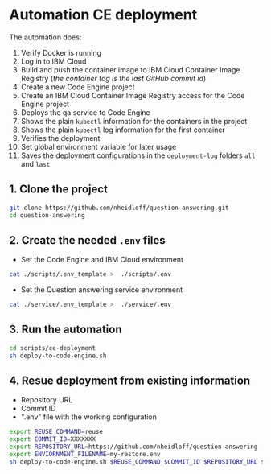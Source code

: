 # Automation CE deployment

The automation does:

1. Verify Docker is running
2. Log in to IBM Cloud
3. Build and push the container image to IBM Cloud Container Image Registry (_the container tag is the last GitHub commit id_)
4. Create a new Code Engine project
5. Create an IBM Cloud Container Image Registry access for the Code Engine project
6. Deploys the qa service to Code Engine
7. Shows the plain `kubectl` information for the containers in the project
8. Shows the plain `kubectl` log information for the first container
9. Verifies the deployment
10. Set global environment variable for later usage
11. Saves the deployment configurations in the `deployment-log` folders `all` and `last`

## 1. Clone the project

```sh
git clone https://github.com/nheidloff/question-answering.git
cd question-answering
```

## 2. Create the needed `.env` files

* Set the Code Engine and IBM Cloud environment

```sh
cat ./scripts/.env_template >  ./scripts/.env
```

* Set the Question answering service environment

```sh
cat ./service/.env_template >  ./service/.env
```

## 3. Run the automation

```sh
cd scripts/ce-deployment
sh deploy-to-code-engine.sh
```

## 4. Resue deployment from existing information

* Repository URL
* Commit ID
* ".env" file with the working configuration 

```sh
export REUSE_COMMAND=reuse
export COMMIT_ID=XXXXXXX
export REPOSITORY_URL=https://github.com/nheidloff/question-answering
export ENVIORNMENT_FILENAME=my-restore.env
sh deploy-to-code-engine.sh $REUSE_COMMAND $COMMIT_ID $REPOSITORY_URL $ENVIORNMENT_FILENAME
```
